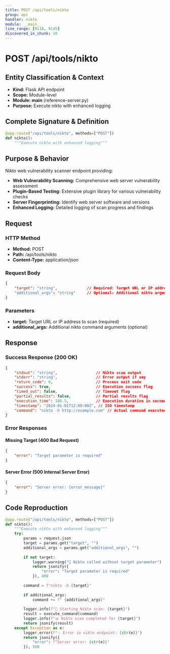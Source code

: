 ```yaml
---
title: POST /api/tools/nikto
group: api
handler: nikto
module: __main__
line_range: [9118, 9145]
discovered_in_chunk: 10
---
```


# POST /api/tools/nikto

## Entity Classification & Context
- **Kind:** Flask API endpoint
- **Scope:** Module-level
- **Module:** __main__ (reference-server.py)
- **Purpose:** Execute nikto with enhanced logging

## Complete Signature & Definition
```python
@app.route("/api/tools/nikto", methods=["POST"])
def nikto():
    """Execute nikto with enhanced logging"""
```

## Purpose & Behavior
Nikto web vulnerability scanner endpoint providing:
- **Web Vulnerability Scanning:** Comprehensive web server vulnerability assessment
- **Plugin-Based Testing:** Extensive plugin library for various vulnerability checks
- **Server Fingerprinting:** Identify web server software and versions
- **Enhanced Logging:** Detailed logging of scan progress and findings

## Request

### HTTP Method
- **Method:** POST
- **Path:** /api/tools/nikto
- **Content-Type:** application/json

### Request Body
```json
{
    "target": "string",             // Required: Target URL or IP address
    "additional_args": "string"     // Optional: Additional nikto arguments
}
```

### Parameters
- **target:** Target URL or IP address to scan (required)
- **additional_args:** Additional nikto command arguments (optional)

## Response

### Success Response (200 OK)
```json
{
    "stdout": "string",                 // Nikto scan output
    "stderr": "string",                 // Error output if any
    "return_code": 0,                   // Process exit code
    "success": true,                    // Execution success flag
    "timed_out": false,                 // Timeout flag
    "partial_results": false,           // Partial results flag
    "execution_time": 180.5,            // Execution duration in seconds
    "timestamp": "2024-01-01T12:00:00Z", // ISO timestamp
    "command": "nikto -h http://example.com" // Actual command executed
}
```

### Error Responses

#### Missing Target (400 Bad Request)
```json
{
    "error": "Target parameter is required"
}
```

#### Server Error (500 Internal Server Error)
```json
{
    "error": "Server error: {error_message}"
}
```

## Code Reproduction
```python
@app.route("/api/tools/nikto", methods=["POST"])
def nikto():
    """Execute nikto with enhanced logging"""
    try:
        params = request.json
        target = params.get("target", "")
        additional_args = params.get("additional_args", "")
        
        if not target:
            logger.warning("🎯 Nikto called without target parameter")
            return jsonify({
                "error": "Target parameter is required"
            }), 400
        
        command = f"nikto -h {target}"
        
        if additional_args:
            command += f" {additional_args}"
        
        logger.info(f"🔬 Starting Nikto scan: {target}")
        result = execute_command(command)
        logger.info(f"📊 Nikto scan completed for {target}")
        return jsonify(result)
    except Exception as e:
        logger.error(f"💥 Error in nikto endpoint: {str(e)}")
        return jsonify({
            "error": f"Server error: {str(e)}"
        }), 500
```
